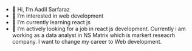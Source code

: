 - 👋 Hi, I’m Aadil Sarfaraz
- 👀 I’m interested in web development
- 🌱 I’m currently learning react js
- 💞️ I’m actively looking for a job in react js development. Currently i am working as a data analyst in NS Matrix which is markert reseacrh company. I want to change my career to Web development.

